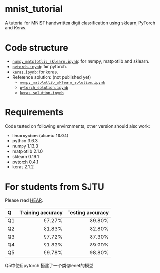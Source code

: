# mnist_tutorial
A tutorial for MNIST handwritten digit classification using sklearn, PyTorch and Keras.

# Code structure
* [`numpy_matplotlib_sklearn.ipynb`](numpy_matplotlib_sklearn.ipynb): for numpy, matplotlib and sklearn.
* [`pytorch.ipynb`](pytorch.ipynb): for pytorch.
* [`keras.ipynb`](keras.ipynb): for keras.
* Reference solution: (not published yet)
    * [`numpy_matplotlib_sklearn_solution.ipynb`](numpy_matplotlib_sklearn_solution.ipynb)
    * [`pytorch_solution.ipynb`](pytorch_solution.ipynb)
    * [`keras_solution.ipynb`](keras_solution.ipynb)

# Requirements
Code tested on following environments, other version should also work:
* linux system (ubuntu 16.04) 
* python 3.6.3
* numpy 1.13.3
* matplotlib 2.1.0
* sklearn 0.19.1
* pytorch 0.4.1
* keras 2.1.2

# For students from SJTU
Please read [HEAR](EE369.md).



|Q |Training accuracy|Testing accuracy|
|:---|---:|---:|
|Q1|97.27% |89.80%|
|Q2  | 81.83%      | 82.80%     |
| Q3| 97.72%| 87.30%|
|Q4|91.82%|89.90%|
| Q5| 99.78%| 98.80%|


Q5中使用pytorch 搭建了一个类似lenet的模型

